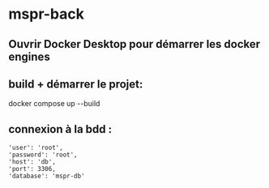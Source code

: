# mspr-back

## Ouvrir Docker Desktop pour démarrer les docker engines

## build + démarrer le projet:

docker compose up --build

## connexion à la bdd :

    'user': 'root',
    'password': 'root',
    'host': 'db',
    'port': 3306,
    'database': 'mspr-db'
